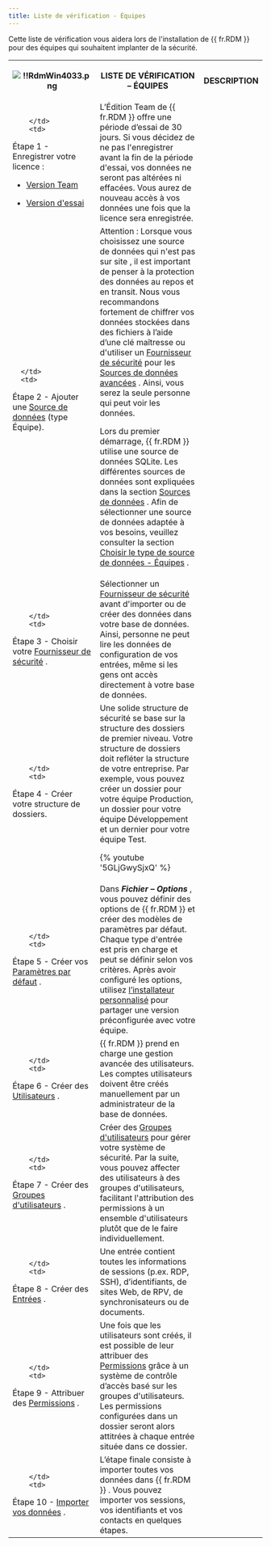 ```yaml
---
title: Liste de vérification - Équipes
---
```

Cette liste de vérification vous aidera lors de l'installation de {{ fr.RDM }} pour des équipes qui souhaitent implanter de la sécurité. 

<table>
	<tr>
		<th>

![!!RdmWin4033.png](/img/fr/rdm/windows/RdmWin4033.png) 
		</th>
		<th>
LISTE DE VÉRIFICATION – ÉQUIPES 
		</th>
		<th>
DESCRIPTION 
		</th>
	</tr>
	<tr>
		<td>

		</td>
		<td>
Étape 1 - Enregistrer votre licence :  

* [Version Team](/fr/rdm/windows/installation/client/registration/team-edition/) 
* [Version d'essai](/fr/rdm/windows/installation/client/registration/trial-request/) 
		</td>
		<td>
L’Édition Team de {{ fr.RDM }} offre une période d’essai de 30 jours. Si vous décidez de ne pas l'enregistrer avant la fin de la période d'essai, vos données ne seront pas altérées ni effacées. Vous aurez de nouveau accès à vos données une fois que la licence sera enregistrée. 
		</td>
	</tr>
	<tr>
		<td>

		</td>
		<td>
Étape 2 - Ajouter une [Source de données](/fr/rdm/windows/data-sources/create-new-data-source/) (type Équipe). 
		</td>
		<td>
Attention : Lorsque vous choisissez une source de données qui n'est pas sur site , il est important de penser à la protection des données au repos et en transit. Nous vous recommandons fortement de chiffrer vos données stockées dans des fichiers à l’aide d’une clé maîtresse ou d'utiliser un [Fournisseur de sécurité](/fr/rdm/windows/commands/administration/settings/security-providers/) pour les [Sources de données avancées](/fr/rdm/windows/data-sources/data-sources-types/advanced-data-sources/) . Ainsi, vous serez la seule personne qui peut voir les données.  

Lors du premier démarrage, {{ fr.RDM }} utilise une source de données SQLite. Les différentes sources de données sont expliquées dans la section [Sources de données](/fr/rdm/windows/data-sources/) . Afin de sélectionner une source de données adaptée à vos besoins, veuillez consulter la section [Choisir le type de source de données - Équipes](/fr/rdm/windows/getting-started/checklist-teams/select-data-source-type/) . 
		</td>
	</tr>
	<tr>
		<td>

		</td>
		<td>
Étape 3 - Choisir votre [Fournisseur de sécurité](/fr/rdm/windows/commands/administration/settings/security-providers/) . 
		</td>
		<td>
Sélectionner un [Fournisseur de sécurité](/fr/rdm/windows/commands/administration/settings/security-providers/) avant d'importer ou de créer des données dans votre base de données. Ainsi, personne ne peut lire les données de configuration de vos entrées, même si les gens ont accès directement à votre base de données. 
		</td>
	</tr>
	<tr>
		<td>

		</td>
		<td>
Étape 4 - Créer votre structure de dossiers. 
		</td>
		<td>
Une solide structure de sécurité se base sur la structure des dossiers de premier niveau. Votre structure de dossiers doit refléter la structure de votre entreprise. Par exemple, vous pouvez créer un dossier pour votre équipe Production, un dossier pour votre équipe Développement et un dernier pour votre équipe Test.  

{% youtube '5GLjGwySjxQ' %}  
		</td>
	</tr>
	<tr>
		<td>

		</td>
		<td>
Étape 5 - Créer vos [Paramètres par défaut](/fr/rdm/windows/commands/file/templates/default-settings/) . 
		</td>
		<td>
Dans ***Fichier – Options*** , vous pouvez définir des options de {{ fr.RDM }} et créer des modèles de paramètres par défaut. Chaque type d'entrée est pris en charge et peut se définir selon vos critères. Après avoir configuré les options, utilisez [l’installateur personnalisé](/fr/rdm/windows/installation/client/custom-installer-service/) pour partager une version préconfigurée avec votre équipe. 
		</td>
	</tr>
	<tr>
		<td>

		</td>
		<td>
Étape 6 - Créer des [Utilisateurs](/fr/rdm/windows/commands/administration/management/user-management/) . 
		</td>
		<td>
{{ fr.RDM }} prend en charge une gestion avancée des utilisateurs. Les comptes utilisateurs doivent être créés manuellement par un administrateur de la base de données. 
		</td>
	</tr>
	<tr>
		<td>

		</td>
		<td>
Étape 7 - Créer des [Groupes d'utilisateurs](/fr/rdm/windows/commands/administration/management/user-groups-management/) . 
		</td>
		<td>
Créer des [Groupes d'utilisateurs](/fr/rdm/windows/commands/administration/management/user-groups-management/) pour gérer votre système de sécurité. Par la suite, vous pouvez affecter des utilisateurs à des groupes d'utilisateurs, facilitant l'attribution des permissions à un ensemble d'utilisateurs plutôt que de le faire individuellement. 
		</td>
	</tr>
	<tr>
		<td>

		</td>
		<td>
Étape 8 - Créer des [Entrées](/fr/rdm/windows/commands/edit/entries/creating-new-entry/) . 
		</td>
		<td>
Une entrée contient toutes les informations de sessions (p.ex. RDP, SSH), d’identifiants, de sites Web, de RPV, de synchronisateurs ou de documents. 
		</td>
	</tr>
	<tr>
		<td>

		</td>
		<td>
Étape 9 - Attribuer des [Permissions](/fr/rdm/windows/user-groups-based-access-control/permissions/) . 
		</td>
		<td>
Une fois que les utilisateurs sont créés, il est possible de leur attribuer des [Permissions](/fr/rdm/windows/user-groups-based-access-control/permissions/) grâce à un système de contrôle d’accès basé sur les groupes d'utilisateurs. Les permissions configurées dans un dossier seront alors attitrées à chaque entrée située dans ce dossier. 
		</td>
	</tr>
	<tr>
		<td>

		</td>
		<td>
Étape 10 - [Importer vos données](/fr/rdm/windows/commands/file/import/) . 
		</td>
		<td>
L’étape finale consiste à importer toutes vos données dans {{ fr.RDM }} . Vous pouvez importer vos sessions, vos identifiants et vos contacts en quelques étapes. 
		</td>
	</tr>
</table>




